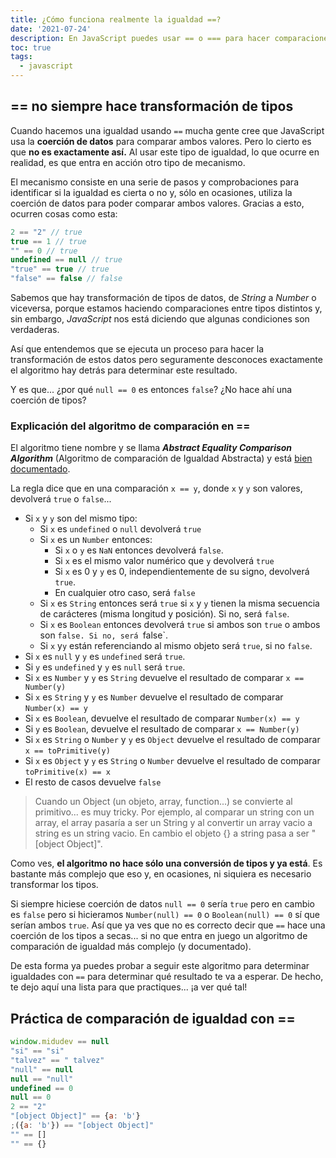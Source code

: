 ```yaml
---
title: ¿Cómo funciona realmente la igualdad ==?
date: '2021-07-24'
description: En JavaScript puedes usar == o === para hacer comparaciones. Deberías usar siempre el estricto pero te explico como funciona el ==.
toc: true
tags:
  - javascript
---
```


## == no siempre hace transformación de tipos

Cuando hacemos una igualdad usando `==` mucha gente cree que JavaScript usa la **coerción de datos** para comparar ambos valores. Pero lo cierto es que **no es exactamente así.** Al usar este tipo de igualdad, lo que ocurre en realidad, es que entra en acción otro tipo de mecanismo.

El mecanismo consiste en una serie de pasos y comprobaciones para identificar si la igualdad es cierta o no y, sólo en ocasiones, utiliza la coerción de datos para poder comparar ambos valores. Gracias a esto, ocurren cosas como esta:

```javascript
2 == "2" // true
true == 1 // true
"" == 0 // true
undefined == null // true
"true" == true // true
"false" == false // false
```

Sabemos que hay transformación de tipos de datos, de *String* a *Number* o viceversa, porque estamos haciendo comparaciones entre tipos distintos y, sin embargo, *JavaScript* nos está diciendo que algunas condiciones son verdaderas.

Así que entendemos que se ejecuta un proceso para hacer la transformación de estos datos pero seguramente desconoces exactamente el algoritmo hay detrás para determinar este resultado.

Y es que... ¿por qué `null == 0` es entonces `false`? ¿No hace ahí una coerción de tipos?

### Explicación del algoritmo de comparación en ==
El algoritmo tiene nombre y se llama ***Abstract Equality Comparison Algorithm*** (Algoritmo de comparación de Igualdad Abstracta) y está [bien documentado][Ref].

La regla dice que en una comparación `x == y`, donde `x` y `y` son valores, devolverá `true` o `false`...

* Si `x` y `y` son del mismo tipo:
  * Si `x` es `undefined` o `null` devolverá `true`
  * Si `x` es un `Number` entonces:
    * Si `x` o `y` es `NaN` entonces devolverá `false`.
    * Si `x` es el mismo valor numérico que `y` devolverá `true`
    * Si `x` es 0 y `y` es 0, independientemente de su signo, devolverá `true`.
    * En cualquier otro caso, será `false`
  * Si `x` es `String` entonces será `true` si `x` y `y` tienen la misma secuencia de carácteres (misma longitud y posición). Si no, será `false`.
  * Si `x` es `Boolean` entonces devolverá `true` si ambos son `true` o ambos son `false. Si no, será `false`. 
  * Si `x` y`y` están referenciando al mismo objeto será `true`, si no `false`. 
* Si `x` es `null` y `y` es `undefined` será `true`. 
* Si `y` es `undefined` y `y` es `null` será `true`. 
* Si `x` es `Number` y `y` es `String` devuelve el resultado de comparar `x == Number(y)`
* Si `x` es `String` y `y` es `Number` devuelve el resultado de comparar `Number(x) == y`
* Si `x` es `Boolean`, devuelve el resultado de comparar `Number(x) == y`
* Si `y` es `Boolean`, devuelve el resultado de comparar `x == Number(y)`
* Si `x` es `String` o `Number` y `y` es `Object` devuelve el resultado de comparar `x == toPrimitive(y)`
* Si `x` es `Object` y `y` es `String` o `Number` devuelve el resultado de comparar `toPrimitive(x) == x`
* El resto de casos devuelve `false`

> Cuando un Object (un objeto, array, function...) se convierte al primitivo... es muy tricky. Por ejemplo, al comparar un string con un array, el array pasaría a ser un String y al convertir un array vacio a string es un string vacio. En cambio el objeto {} a string pasa a ser "[object Object]".

Como ves, **el algoritmo no hace sólo una conversión de tipos y ya está**. Es bastante más complejo que eso y, en ocasiones, ni siquiera es necesario transformar los tipos.

Si siempre hiciese coerción de datos `null == 0` sería `true` pero en cambio es `false` pero si hicieramos `Number(null) == 0` o `Boolean(null) == 0` sí que serían ambos `true`. Así que ya ves que no es correcto decir que `==` hace una coerción de los tipos a secas... si no que entra en juego un algoritmo de comparación de igualdad más complejo (y documentado).

De esta forma ya puedes probar a seguir este algoritmo para determinar igualdades con `==` para determinar qué resultado te va a esperar. De hecho, te dejo aquí una lista para que practiques... ¡a ver qué tal!

## Práctica de comparación de igualdad con ==

```javascript
window.midudev == null
"si" == "si"
"talvez" == " talvez"
"null" == null
null == "null"
undefined == 0
null == 0
2 == "2"
"[object Object]" == {a: 'b'}
;({a: 'b'}) == "[object Object]"
"" == []
"" == {}
```

[Ref]: https://262.ecma-international.org/5.1/#sec-11.9.3 "The Abstract Equality Comparison Algorithm"
